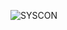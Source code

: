 ![SYSCON](http://www.plantuml.com/plantuml/proxy?src=https://raw.githubusercontent.com/soerensofke/DiamondDust/master/soc/syscon/syscon.puml)
